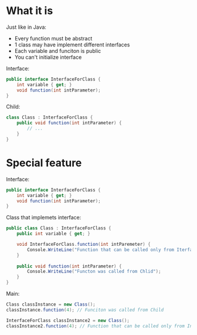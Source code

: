 #                  What it is

Just like in Java:
- Every function must be abstract
- 1 class may have implement different interfaces
- Each variable and funciton is public
- You can't initialize interface

Interface:
```C#
public interface InterfaceForClass {
    int variable { get; }
    void function(int intParameter);
}
```

Child:
```C#
class Class : InterfaceForClass {
    public void function(int intParameter) {
        // ...
    }
}
```

#                  Special feature


Interface:
```C#
public interface InterfaceForClass {
    int variable { get; }
    void function(int intParameter);
}
```

Class that implemets interface:
```C#
public class Class : InterfaceForClass {
    public int variable { get; }

    void InterfaceForClass.function(int intParemeter) {
        Console.WriteLine("Function that can be called only from Iterface is called");
    }
    
    public void function(int intParameter) {
        Console.WriteLine("Functon was called from Chlid");
    }
}
```

Main:
```C#
Class classInstance = new Class();
classInstance.function(4); // Funciton was called from Child

InterfaceForClass classInstance2 = new Class();
classInstance2.function(4); // Function that can be called only from Interface is called
```